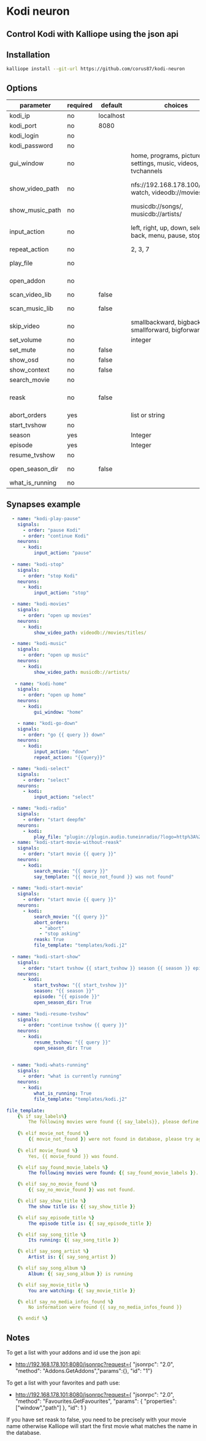 # Kodi neuron
## Control Kodi with Kalliope using the json api



## Installation
```bash
kalliope install --git-url https://github.com/corus87/kodi-neuron
```
## Options

| parameter        | required | default   | choices | comments |
|------------------|----------|-----------|---------|----------|
| kodi_ip          | no       | localhost |         |          |
| kodi_port        | no       | 8080      |         |          |
| kodi_login       | no       |           |         |          |
| kodi_password    | no       |           |         |          |
| gui_window       | no       |           | home, programs, pictures, settings, music, videos, tvchannels  | Open a certain Window, check http://kodi.wiki/view/JSON-RPC_API/v6#GUI.Window for more window names.|
| show_video_path  | no       |           | nfs://192.168.178.100/NAS/to watch\, videodb://movies/titles/  |Open a certain path, check http://kodi.wiki/view/Opening_Windows_and_Dialogs for database paths.|
| show_music_path  | no       |           | musicdb://songs/, musicdb://artists/ |   |
| input_action     | no       |           | left, right, up, down, select, back, menu, pause, stop | Perform an action, check http://kodi.wiki/view/JSON-RPC_API/v6#Input.Action for actions.|
| repeat_action    | no       |           | 2, 3, 7 | Repeats an action for x-times. |
| play_file        | no       |           |         | play a file, stream or favorite, check notes below to get the path of a favorite |
| open_addon       | no       |           |         | open a certain addon, ckeck notes below to get the addonid |
| scan_video_lib   | no       | false     |         | Scan the video library |
| scan_music_lib   | no       | false     |         | Scan the music library (perform the command a second time to cancel the scan) |
| skip_video       | no       |           | smallbackward, bigbackward, smallforward, bigforward |Default for a small step = 30 seconds, for big step = 10 minutes. |
| set_volume       | no       |           | integer |           |
| set_mute         | no       | false     |         |           |
| show_osd         | no       | false     |         |           |
| show_context     | no       | false     |         |           |
| search_movie     | no       |           |         |           |
| reask            | no       | false     |         |If true, Kalliope will ask you again if the movie was not found or there are multiple movies with similar name. |
| abort_orders     | yes      |           | list or string      | Is required if reask is True. |
| start_tvshow     | no       |           |         |           |
| season           | yes      |           | Integer | Is required if start_tvshow. |
| episode          | yes      |           | Integer | Is required if start_tvshow. |
| resume_tvshow    | no       |           |         | Resume a TV-Show.                      |
| open_season_dir  | no       | false     |         | If true and start_tvshow or resume_tvshow is used, it will open the current season folder of the TV-Show. | 
| what_is_running  | no       |           |         | You need a file template to use it. |


## Synapses example

```yml
  - name: "kodi-play-pause"
    signals:
      - order: "pause Kodi"    
      - order: "continue Kodi"      
    neurons:
      - kodi:
          input_action: "pause"
  
  - name: "kodi-stop"
    signals:
      - order: "stop Kodi"      
    neurons:
      - kodi:
          input_action: "stop" 

  - name: "kodi-movies"
    signals:
      - order: "open up movies"
    neurons:
      - kodi:
          show_video_path: videodb://movies/titles/ 

  - name: "kodi-music"
    signals:
      - order: "open up music"
    neurons:
      - kodi:
          show_video_path: musicdb://artists/ 
          
   - name: "kodi-home"
    signals:
      - order: "open up home"
    neurons:
      - kodi:
          gui_window: "home" 

    - name: "kodi-go-down"
    signals:
      - order: "go {{ query }} down"
    neurons:
      - kodi:
          input_action: "down"
          repeat_action: "{{query}}"

  - name: "kodi-select"
    signals:
      - order: "select"
    neurons:
      - kodi:
          input_action: "select"       

  - name: "kodi-radio"
    signals:
      - order: "start deepfm"
    neurons:
      - kodi:
          play_file: "plugin://plugin.audio.tuneinradio/?logo=http%3A%2F%2Fcdn-radiotime-logos.tunein.com%2Fs54426q.png&id=s54426&name=DeepFM+%28Niederlande%29&path=tune"       
  - name: "kodi-start-movie-without-reask"
    signals:
      - order: "start movie {{ query }}"
    neurons:
      - kodi:
          search_movie: "{{ query }}"
          say_template: "{{ movie_not_found }} was not found"     
   
  - name: "kodi-start-movie"
    signals:
      - order: "start movie {{ query }}"
    neurons:
      - kodi:
          search_movie: "{{ query }}"
          abort_orders:
            - "abort"
            - "stop asking"
          reask: True
          file_template: "templates/kodi.j2"        
  
  - name: "kodi-start-show"
    signals:
      - order: "start tvshow {{ start_tvshow }} season {{ season }} episode {{ episode }}"
    neurons:
      - kodi:
          start_tvshow: "{{ start_tvshow }}"
          season: "{{ season }}"
          episode: "{{ episode }}"
          open_season_dir: True        
  
  - name: "kodi-resume-tvshow"
    signals:
      - order: "continue tvshow {{ query }}"
    neurons:
      - kodi:
          resume_tvshow: "{{ query }}"
          open_season_dir: True

          
  - name: "kodi-whats-running"
    signals:
      - order: "what is currently running"
    neurons:
      - kodi:
          what_is_running: True
          file_template: "templates/kodi.j2" 
          
file_template:
    {% if say_labels%} 
        The following movies were found {{ say_labels}}, please define more precisely.
    
    {% elif movie_not_found %} 
        {{ movie_not_found }} were not found in database, please try again.
    
    {% elif movie_found %} 
        Yes, {{ movie_found }} was found.   

    {% elif say_found_movie_labels %} 
        The following movies were found: {{ say_found_movie_labels }}.      

    {% elif say_no_movie_found %} 
        {{ say_no_movie_found }} was not found.     

    {% elif say_show_title %} 
        The show title is: {{ say_show_title }}

    {% elif say_episode_title %}
        The episode title is: {{ say_episode_title }}	

    {% elif say_song_title %}
        Its running: {{ say_song_title }}	

    {% elif say_song_artist %}
        Artist is: {{ say_song_artist }}	

    {% elif say_song_album %}
        Album: {{ say_song_album }} is running

    {% elif say_movie_title %}
        You are watching: {{ say_movie_title }}

    {% elif say_no_media_infos_found %}
        No information were found {{ say_no_media_infos_found }}

    {% endif %}      
```

## Notes
To get a list with your addons and id use the json api:
- http://192.168.178.101:8080/jsonrpc?request={ "jsonrpc": "2.0", "method": "Addons.GetAddons","params":{}, "id": "1"}

To get a list with your favorites and path use:
- http://192.168.178.101:8080/jsonrpc?request={ "jsonrpc": "2.0", "method": "Favourites.GetFavourites", "params": { "properties": ["window","path"] }, "id": 1 }

If you have set reask to false, you need to be precisely with your movie name otherwise Kalliope will start the first movie what matches the name in the database.
